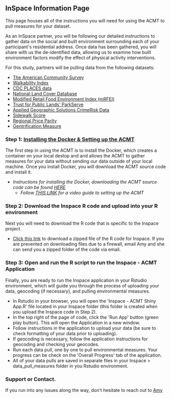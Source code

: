 ## InSpace Information Page

This page houses all of the instructions you will need for using the ACMT to pull measures for your dataset. 

As an InSpace partner, you will be following our detailed instructions to gather data on the social and built environment surrounding each of your participant's residential address. Once data has been gathered, you will share with us the de-identified data, allowing us to examine how built environment factors modify the effect of physical activity interventions. 

For this study, partners will be pulling data from the following datasets: 
   -  [The American Community Survey](https://www.census.gov/programs-surveys/acs/about.html)
   -  [Walkability Index](https://www.epa.gov/smartgrowth/smart-location-mapping#walkability)
   -  [CDC PLACES data](https://www.cdc.gov/places/index.html)
   -  [National Land Cover Database](https://www.usgs.gov/centers/eros/science/national-land-cover-database)
   -  [Modified Retail Food Environment Index (mRFEI)](https://www.cdc.gov/obesity/downloads/census-tract-level-state-maps-mrfei_TAG508.pdf)
   -  [Trust for Public Lands' ParkServe](https://www.tpl.org/parkserve)
   -  [Applied Geographic Solutions CrimeRisk Data](https://appliedgeographic.com/crimerisk/)
   -  [Sidewalk Score](https://journals.sagepub.com/doi/10.1177/0033354920968799)
   -  [Regional Price Parity](https://www.bea.gov/data/prices-inflation/regional-price-parities-state-and-metro-area)
   -  [Gentrification Measure](https://drexel.edu/uhc/resources/briefs/Measure-of-Gentrification-for-Use-in-Longitudinal-Public-Health-Studies-in-the-US/)


### Step 1: [Installing the Docker & Setting up the ACMT](https://aybloom.github.io/Inspace/ACMT-setup-Inspace.html)

The first step in using the ACMT is to install the Docker, which creates a container on your local destop and and allows the ACMT to gather measures for your data without sending our data outside of your local machine. Once you install Docker, you will download the ACMT source code and install it. 

   * *Instructions for installing the Docker, downloading the ACMT source code can be found [HERE](https://aybloom.github.io/Inspace/ACMT-setup-Inspace.html)*
      * *Follow [THIS LINK](https://youtu.be/hHCyvDOB3TY) for a video guide to setting up the ACMT*

### Step 2: Download the Inspace R code and upload into your R environment

Next you will need to download the R code that is specific to the Inspace project. 

   * [Click this link](https://minhaskamal.github.io/DownGit/#/home?url=https://github.com/aybloom/inspace/tree/Inspace/docs/Inspace) to download a zipped file of the R code for Inspace. If you are prevented on downloading files due to a firewall, email Amy and she can send you a zipped folder of the code via email. 

### Step 3: Open and run the R script to run the Inspace - ACMT Application

 Finally, you are ready to run the Inspace application in your Rstudio environment, which will guide you through the process of uploading your data, geocoding (if necessary), and pulling environmental measures. 
 
   * In Rstudio in your browser, you will open the 'Inspace - ACMT Shiny App.R' file located in your Inspace folder (this folder is created when you upload the Inspace code in Step 2). 
   * In the top right of the page of code, click the 'Run App' button (green play button). This will open the Application in a new window. 
   * Follow instructions in the application to upload your data (be sure to check formatting of your data prior to uploading). 
   * If geocoding is necessary, follow the application instructions for geocoding and checking your geocodes. 
   * Run each data pull, one by one to pull environmental measures. Your progress can be check on the 'Overall Progress' tab of the application.
   * All of your data pulls are saved in separate files in your Inspace > data_pull_measures folder in you Rstudio environment. 

### Support or Contact. 

If you run into any issues along the way, don't hesitate to reach out to [Amy](mailto:aybloom@uw.edu)
